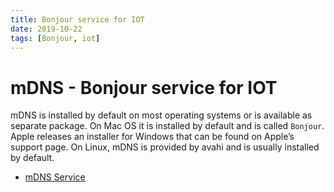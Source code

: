 ```yaml
---
title: Bonjour service for IOT
date: 2019-10-22
tags: [Bonjour, iot]
---
```


# mDNS - Bonjour service for IOT

mDNS is installed by default on most operating systems or is available as separate package. On Mac OS it is 
installed by default and is called `Bonjour`. Apple releases an installer for Windows that can be found on 
Apple’s support page. On Linux, mDNS is provided by avahi and is usually installed by default.

- [mDNS Service](https://docs.espressif.com/projects/esp-idf/en/latest/api-reference/protocols/mdns.html)